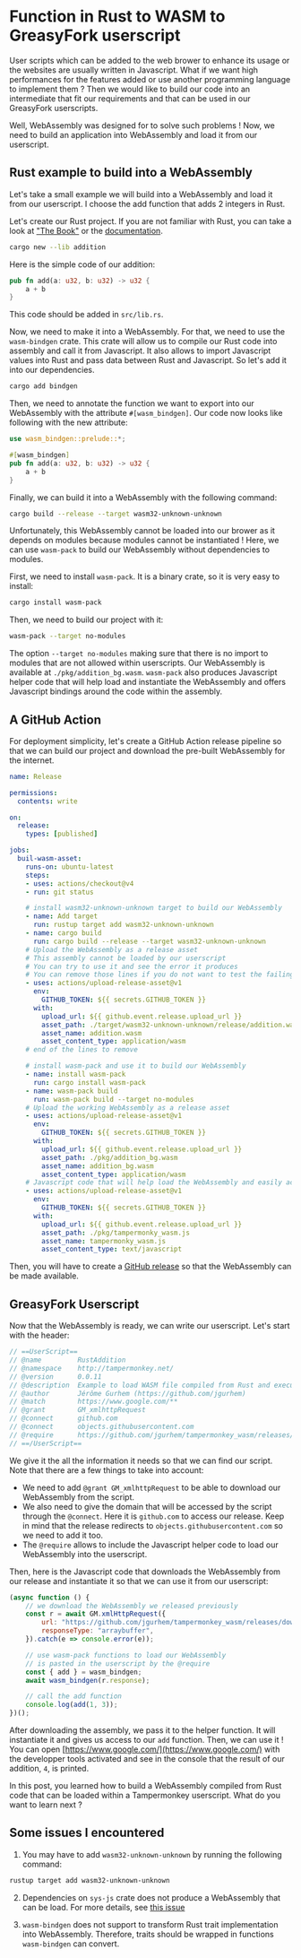 # Function in Rust to WASM to GreasyFork userscript

User scripts which can be added to the web brower to enhance its usage or the websites are usually written in Javascript.
What if we want high performances for the features added or use another programming language to implement them ?
Then we would like to build our code into an intermediate that fit our requirements and that can be used in our GreasyFork userscripts.

Well, WebAssembly was designed for to solve such problems !
Now, we need to build an application into WebAssembly and load it from our userscript.

## Rust example to build into a WebAssembly

Let's take a small example we will build into a WebAssembly and load it from our userscript.
I choose the add function that adds 2 integers in Rust.

Let's create our Rust project.
If you are not familiar with Rust, you can take a look at ["The Book"](https://doc.rust-lang.org/stable/book/title-page.html) or the [documentation](https://www.rust-lang.org/learn).

```bash
cargo new --lib addition
```

Here is the simple code of our addition:

```rust
pub fn add(a: u32, b: u32) -> u32 {
    a + b
}
```

This code should be added in `src/lib.rs`.

Now, we need to make it into a WebAssembly.
For that, we need to use the `wasm-bindgen` crate.
This crate will allow us to compile our Rust code into assembly and call it from Javascript.
It also allows to import Javascript values into Rust and pass data between Rust and Javascript.
So let's add it into our dependencies.

```bash
cargo add bindgen
```

Then, we need to annotate the function we want to export into our WebAssembly with the attribute `#[wasm_bindgen]`.
Our code now looks like following with the new attribute:

```rust
use wasm_bindgen::prelude::*;

#[wasm_bindgen]
pub fn add(a: u32, b: u32) -> u32 {
    a + b
}
```

Finally, we can build it into a WebAssembly with the following command:

```bash
cargo build --release --target wasm32-unknown-unknown
```

Unfortunately, this WebAssembly cannot be loaded into our brower as it depends on modules because modules cannot be instantiated !
Here, we can use `wasm-pack` to build our WebAssembly without dependencies to modules.

First, we need to install `wasm-pack`.
It is a binary crate, so it is very easy to install:

```bash
cargo install wasm-pack
```

Then, we need to build our project with it:

```bash
wasm-pack --target no-modules
```

The option `--target no-modules` making sure that there is no import to modules that are not allowed within userscripts.
Our WebAssembly is available at `./pkg/addition_bg.wasm`.
`wasm-pack` also produces Javascript helper code that will help load and instantiate the WebAssembly and offers Javascript bindings around the code within the assembly.

## A GitHub Action

For deployment simplicity, let's create a GitHub Action release pipeline so that we can build our project and download the pre-built WebAssembly for the internet.

```yml
name: Release

permissions:
  contents: write

on:
  release:
    types: [published]

jobs:
  buil-wasm-asset:
    runs-on: ubuntu-latest
    steps:
    - uses: actions/checkout@v4
    - run: git status

    # install wasm32-unknown-unknown target to build our WebAssembly
    - name: Add target
      run: rustup target add wasm32-unknown-unknown
    - name: cargo build
      run: cargo build --release --target wasm32-unknown-unknown
    # Upload the WebAssembly as a release asset
    # This assembly cannot be loaded by our userscript
    # You can try to use it and see the error it produces
    # You can remove those lines if you do not want to test the failing assembly
    - uses: actions/upload-release-asset@v1
      env:
        GITHUB_TOKEN: ${{ secrets.GITHUB_TOKEN }}
      with:
        upload_url: ${{ github.event.release.upload_url }}
        asset_path: ./target/wasm32-unknown-unknown/release/addition.wasm
        asset_name: addition.wasm
        asset_content_type: application/wasm
    # end of the lines to remove

    # install wasm-pack and use it to build our WebAssembly
    - name: install wasm-pack
      run: cargo install wasm-pack
    - name: wasm-pack build
      run: wasm-pack build --target no-modules
    # Upload the working WebAssembly as a release asset
    - uses: actions/upload-release-asset@v1
      env:
        GITHUB_TOKEN: ${{ secrets.GITHUB_TOKEN }}
      with:
        upload_url: ${{ github.event.release.upload_url }}
        asset_path: ./pkg/addition_bg.wasm
        asset_name: addition_bg.wasm
        asset_content_type: application/wasm
    # Javascript code that will help load the WebAssembly and easily access its features
    - uses: actions/upload-release-asset@v1
      env:
        GITHUB_TOKEN: ${{ secrets.GITHUB_TOKEN }}
      with:
        upload_url: ${{ github.event.release.upload_url }}
        asset_path: ./pkg/tampermonky_wasm.js
        asset_name: tampermonky_wasm.js
        asset_content_type: text/javascript
```

Then, you will have to create a [GitHub release](https://docs.github.com/en/repositories/releasing-projects-on-github/managing-releases-in-a-repository#creating-a-release) so that the WebAssembly can be made available.

## GreasyFork Userscript

Now that the WebAssembly is ready, we can write our userscript.
Let's start with the header:

```js
// ==UserScript==
// @name         RustAddition
// @namespace    http://tampermonkey.net/
// @version      0.0.11
// @description  Example to load WASM file compiled from Rust and execute its functions in a GreasyFork/Tampermonkey user script
// @author       Jérôme Gurhem (https://github.com/jgurhem)
// @match        https://www.google.com/**
// @grant        GM_xmlhttpRequest
// @connect      github.com
// @connect      objects.githubusercontent.com
// @require      https://github.com/jgurhem/tampermonkey_wasm/releases/download/0.0.11/tampermonky_wasm.js
// ==/UserScript==
```

We give it the all the information it needs so that we can find our script.
Note that there are a few things to take into account:

- We need to add `@grant GM_xmlhttpRequest` to be able to download our WebAssembly from the script.
- We also need to give the domain that will be accessed by the script through the `@connect`. Here it is `github.com` to access our release. Keep in mind that the release redirects to `objects.githubusercontent.com` so we need to add it too.
- The `@require` allows to include the Javascript helper code to load our WebAssembly into the userscript.

Then, here is the Javascript code that downloads the WebAssembly from our release and instantiate it so that we can use it from our userscript:

```js
(async function () {
    // we download the WebAssembly we released previously
    const r = await GM.xmlHttpRequest({
        url: "https://github.com/jgurhem/tampermonkey_wasm/releases/download/0.0.11/tampermonky_wasm_bg.wasm",
        responseType: "arraybuffer",
    }).catch(e => console.error(e));

    // use wasm-pack functions to load our WebAssembly
    // is pasted in the userscript by the @require
    const { add } = wasm_bindgen;
    await wasm_bindgen(r.response);

    // call the add function
    console.log(add(1, 3));
})();
```

After downloading the assembly, we pass it to the helper function.
It will instantiate it and gives us access to our `add` function.
Then, we can use it !
You can open [https://www.google.com/](https://www.google.com/) with the developper tools activated and see in the console that the result of our addition, `4`, is printed.

In this post, you learned how to build a WebAssembly compiled from Rust code that can be loaded within a Tampermonkey userscript.
What do you want to learn next ?

## Some issues I encountered

1. You may have to add `wasm32-unknown-unknown` by running the following command:

```bash
rustup target add wasm32-unknown-unknown
```

2. Dependencies on `sys-js` crate does not produce a WebAssembly that can be load.
For more details, see [this issue](https://github.com/rustwasm/wasm-bindgen/issues/2795)

3. `wasm-bindgen` does not support to transform Rust trait implementation into WebAssembly.
Therefore, traits should be wrapped in functions `wasm-bindgen` can convert.